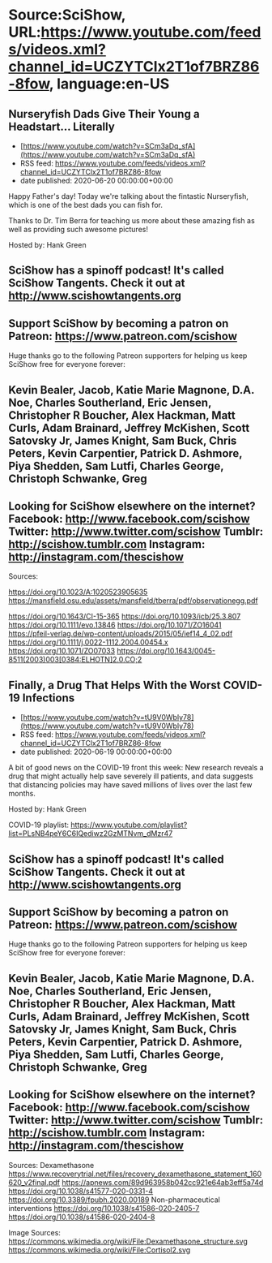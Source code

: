 # Source:SciShow, URL:https://www.youtube.com/feeds/videos.xml?channel_id=UCZYTClx2T1of7BRZ86-8fow, language:en-US

## Nurseryfish Dads Give Their Young a Headstart… Literally
 - [https://www.youtube.com/watch?v=SCm3aDq_sfA](https://www.youtube.com/watch?v=SCm3aDq_sfA)
 - RSS feed: https://www.youtube.com/feeds/videos.xml?channel_id=UCZYTClx2T1of7BRZ86-8fow
 - date published: 2020-06-20 00:00:00+00:00

Happy Father's day! Today we're talking about the fintastic Nurseryfish, which is one of the best dads you can fish for.

Thanks to Dr. Tim Berra for teaching us more about these amazing fish as well as providing such awesome pictures!

Hosted by: Hank Green

SciShow has a spinoff podcast! It's called SciShow Tangents. Check it out at http://www.scishowtangents.org
----------
Support SciShow by becoming a patron on Patreon: https://www.patreon.com/scishow
----------
Huge thanks go to the following Patreon supporters for helping us keep SciShow free for everyone forever:

Kevin Bealer, Jacob, Katie Marie Magnone, D.A. Noe, Charles Southerland, Eric Jensen, Christopher R Boucher, Alex Hackman, Matt Curls, Adam Brainard, Jeffrey McKishen, Scott Satovsky Jr, James Knight, Sam Buck, Chris Peters, Kevin Carpentier, Patrick D. Ashmore, Piya Shedden, Sam Lutfi, Charles George, Christoph Schwanke, Greg
----------
Looking for SciShow elsewhere on the internet?
Facebook: http://www.facebook.com/scishow
Twitter: http://www.twitter.com/scishow
Tumblr: http://scishow.tumblr.com
Instagram: http://instagram.com/thescishow
----------
Sources:

https://doi.org/10.1023/A:1020523905635 
https://mansfield.osu.edu/assets/mansfield/tberra/pdf/observationegg.pdf 

https://doi.org/10.1643/CI-15-365 
https://doi.org/10.1093/icb/25.3.807 
https://doi.org/10.1111/evo.13846
https://doi.org/10.1071/ZO16041 
https://pfeil-verlag.de/wp-content/uploads/2015/05/ief14_4_02.pdf
https://doi.org/10.1111/j.0022-1112.2004.00454.x
https://doi.org/10.1071/ZO07033
https://doi.org/10.1643/0045-8511(2003)003[0384:ELHOTN]2.0.CO;2

## Finally, a Drug That Helps With the Worst COVID-19 Infections
 - [https://www.youtube.com/watch?v=tU9V0Wbly78](https://www.youtube.com/watch?v=tU9V0Wbly78)
 - RSS feed: https://www.youtube.com/feeds/videos.xml?channel_id=UCZYTClx2T1of7BRZ86-8fow
 - date published: 2020-06-19 00:00:00+00:00

A bit of good news on the COVID-19 front this week: New research reveals a drug that might actually help save severely ill patients, and data suggests that distancing policies may have saved millions of lives over the last few months.

Hosted by: Hank Green

COVID-19 playlist: https://www.youtube.com/playlist?list=PLsNB4peY6C6IQediwz2GzMTNvm_dMzr47

SciShow has a spinoff podcast! It's called SciShow Tangents. Check it out at http://www.scishowtangents.org
----------
Support SciShow by becoming a patron on Patreon: https://www.patreon.com/scishow
----------
Huge thanks go to the following Patreon supporters for helping us keep SciShow free for everyone forever:

Kevin Bealer, Jacob, Katie Marie Magnone, D.A. Noe, Charles Southerland, Eric Jensen, Christopher R Boucher, Alex Hackman, Matt Curls, Adam Brainard, Jeffrey McKishen, Scott Satovsky Jr, James Knight, Sam Buck, Chris Peters, Kevin Carpentier, Patrick D. Ashmore, Piya Shedden, Sam Lutfi, Charles George, Christoph Schwanke, Greg
----------
Looking for SciShow elsewhere on the internet?
Facebook: http://www.facebook.com/scishow
Twitter: http://www.twitter.com/scishow
Tumblr: http://scishow.tumblr.com
Instagram: http://instagram.com/thescishow
----------
Sources:
Dexamethasone
https://www.recoverytrial.net/files/recovery_dexamethasone_statement_160620_v2final.pdf
https://apnews.com/89d963958b042cc921e64ab3eff5a74d 
https://doi.org/10.1038/s41577-020-0331-4
https://doi.org/10.3389/fpubh.2020.00189
Non-pharmaceutical interventions
https://doi.org/10.1038/s41586-020-2405-7
https://doi.org/10.1038/s41586-020-2404-8

Image Sources:
https://commons.wikimedia.org/wiki/File:Dexamethasone_structure.svg
https://commons.wikimedia.org/wiki/File:Cortisol2.svg

